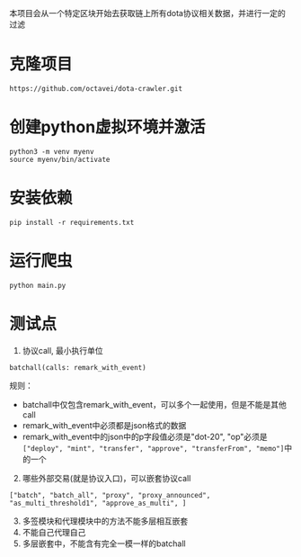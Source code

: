 本项目会从一个特定区块开始去获取链上所有dota协议相关数据，并进行一定的过滤
# 克隆项目
```
https://github.com/octavei/dota-crawler.git
```
# 创建python虚拟环境并激活
```angular2html
python3 -m venv myenv
source myenv/bin/activate
```
# 安装依赖
```angular2html
pip install -r requirements.txt
```
# 运行爬虫
```angular2html
python main.py
```

# 测试点
1. 协议call, 最小执行单位
```angular2html
batchall(calls: remark_with_event)
```
规则：
* batchall中仅包含remark_with_event，可以多个一起使用，但是不能是其他call
* remark_with_event中必须都是json格式的数据
* remark_with_event中的json中的p字段值必须是"dot-20", "op"必须是 `["deploy", "mint", "transfer", "approve", "transferFrom", "memo"]`中的一个

2. 哪些外部交易(就是协议入口)，可以嵌套协议call
```angular2html
["batch", "batch_all", "proxy", "proxy_announced", "as_multi_threshold1", "approve_as_multi", ]
```

3. 多签模块和代理模块中的方法不能多层相互嵌套
4. 不能自己代理自己
5. 多层嵌套中，不能含有完全一模一样的batchall
